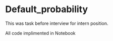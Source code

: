 # Default_probability
This was task before interview for intern position.

All code implimented in Notebook
